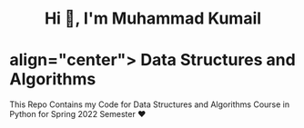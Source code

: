 <h1 align="center">Hi 👋, I'm Muhammad Kumail</h1>
<h1> align="center"> Data Structures and Algorithms</h1> 
This Repo Contains my Code for Data Structures and Algorithms Course in Python for Spring 2022 Semester ❤️

